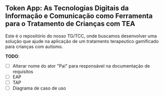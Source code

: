 ## Token App: As Tecnologias Digitais da Informação e Comunicação como Ferramenta para o Tratamento de Crianças com TEA

Este é o repositório do nosso TG/TCC, onde buscamos desenvolver uma solução que ajude na aplicação de um tratamento terapeutico gamificado para crianças com autismo.

**TODO**:
- [ ] Alterar nome do ator "Pai" para responsável na documentação de requisitos
- [ ] EAP
- [ ] TAP
- [ ] Diagrama de caso de uso